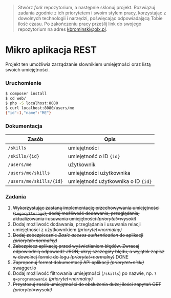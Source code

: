 > Stwórz _fork_ repozytorium, a następnie sklonuj projekt. Rozwiązuj zadania zgodnie z ich priorytetem i swoim stylem pracy, korzystając z dowolnych technologii i narzędzi, poświęcając odpowiadającą Tobie ilość czasu. Po zakończeniu pracy prześlij link do swojego repozytorium na adres kbrominski@olx.pl.

# Mikro aplikacja REST
Projekt ten umożliwia zarządzanie słownikiem umiejętności oraz listą swoich umiejętności.

### Uruchomienie
```bash
$ composer install
$ cd web/
$ php -S localhost:8080
$ curl localhost:8080/users/me
{"id":1,"name":"ME"}
```

### Dokumentacja
Zasób | Opis
--- | ---
`/skills` | umiejętności
`/skills/{id}` | umiejętność o ID `{id}`
`/users/me` | użytkownik
`/users/me/skills` | umiejętności użytkownika
`/users/me/skills/{id}` | umiejętność użytkownika o ID `{id}`


### Zadania
1. ~~Wykorzystując zastaną implementację przechowywania umiejętności (`LegacyStorage`), dodaj możliwość dodawania, przeglądania, aktualizowania i usuwania umiejętności _(priorytet=wysoki)_~~
2. Dodaj możliwość dodawania, przeglądania i usuwania relacji umiejętności z użytkownikiem _(priorytet=normalny)_
3. ~~Dodaj zebezpiecznie _Basic access authentication_ do aplikacji _(priorytet=normalny)_~~
4. ~~Zabezpiecz aplikację przed wyświetlaniem błędów. Zwracaj odpowiednią odpowiedź JSON, ukryj szczegóły błędu, a wyjątek zapisz w dowolnej formie do logu _(priorytet=normalny)_~~ DONE
5. ~~Zaproponuj format dokumentacji API aplikacji _(priorytet=niski)_~~ swagger.io
6. Dodaj możliwość filtrowania umiejętności (`/skills`) po nazwie, np. `?q=programowanie` _(priorytet=normalny)_
7. ~~Przystosuj zasób umiejętności do obsłużenia dużej ilości zapytań GET _(priorytet=wysoki)_~~
